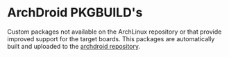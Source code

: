 # ArchDroid PKGBUILD's

Custom packages not available on the ArchLinux repository
or that provide improved support for the target boards. This
packages are automatically built and uploaded to the 
[archdroid repository](http://archlinuxdroid.tk/archlinuxdroid/).

